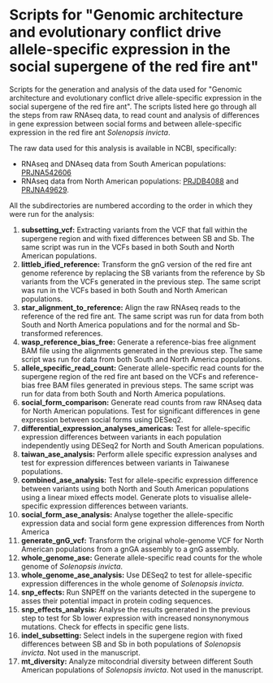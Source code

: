 # Scripts for "Genomic architecture and evolutionary conflict drive allele-specific expression in the social supergene of the red fire ant"

Scripts for the generation and analysis of the data used for "Genomic architecture and evolutionary conflict drive allele-specific expression in the social supergene of the red fire ant". The scripts listed here go through all the steps from raw RNAseq data, to read count and analysis of differences in gene expression between social forms and between allele-specific expression in the red fire ant *Solenopsis invicta*.

The raw data used for this analysis is available in NCBI, specifically:
* RNAseq and DNAseq data from South American populations: [PRJNA542606](https://www.ncbi.nlm.nih.gov/bioproject/PRJNA542606)
* RNAseq data from North American populations: [PRJDB4088](https://www.ncbi.nlm.nih.gov/bioproject/PRJDB4088) and [PRJNA49629](https://www.ncbi.nlm.nih.gov/bioproject/PRJNA49629).

All the subdirectories are numbered according to the order in which they were run for the analysis:
1. **subsetting_vcf:** Extracting variants from the VCF that fall within the supergene region and with fixed differences between SB and Sb. The same script was run in the VCFs based in both South and North American populations.
2. **littleb_ified_reference:** Transform the gnG version of the red fire ant genome reference by replacing the SB variants from the reference by Sb variants from the VCFs generated in the previous step. The same script was run in the VCFs based in both South and North American populations.
3. **star_alignment_to_reference:** Align the raw RNAseq reads to the reference of the red fire ant. The same script was run for data from both South and North America populations and for the normal and Sb-transformed references.
4. **wasp_reference_bias_free:** Generate a reference-bias free alignment BAM file using the alignments generated in the previous step. The same script was run for data from both South and North America populations.
5. **allele_specific_read_count:** Generate allele-specific read counts for the supergene region of the red fire ant based on the VCFs and reference-bias free BAM files generated in previous steps. The same script was run for data from both South and North America populations.
6. **social_form_comparison:** Generate read counts from raw RNAseq data for North American populations. Test for significant differences in gene expression between social forms using DESeq2.
7. **differential_expression_analyses_americas:** Test for allele-specific expression differences between variants in each population independently using DESeq2 for North and South American populations.
8. **taiwan_ase_analysis:** Perform allele specific expression analyses and test for expression differences between variants in Taiwanese populations.
9. **combined_ase_analysis:** Test for allele-specific expression difference between variants using both North and South American populations using a linear mixed effects model. Generate plots to visualise allele-specific expression differences between variants.
10. **social_form_ase_analysis:** Analyse together the allele-specific expression data and social form gene expression differences from North America
11. **generate_gnG_vcf:** Transform the original whole-genome VCF for North American populations from a gnGA assembly to a gnG assembly.
12. **whole_genome_ase:** Generate allele-specific read counts for the whole genome of *Solenopsis invicta*.
13. **whole_genome_ase_analysis:** Use DESeq2 to test for allele-specific expression differences in the whole genome of *Solenopsis invicta*.
14. **snp_effects:** Run SNPEff on the variants detected in the supergene to asses their potential impact in protein coding sequences.
15. **snp_effects_analysis:** Analyse the results generated in the previous step to test for Sb lower expression with increased nonsynonymous mutations. Check for effects in specific gene lists.
16. **indel_subsetting:** Select indels in the supergene region with fixed differences between SB and Sb in both populations of *Solenopsis invicta*. Not used in the manuscript.
17. **mt_diversity:** Analyze mitocondrial diversity between different South American populations of *Solenopsis invicta*. Not used in the manuscript.
